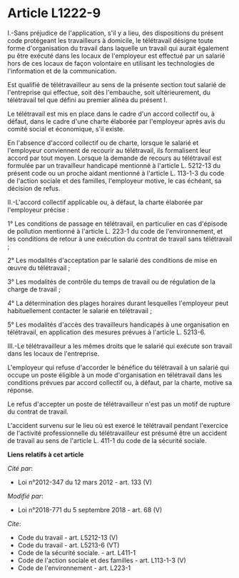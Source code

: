 # Article L1222-9

I.-Sans préjudice de l'application, s'il y a lieu, des dispositions du présent code protégeant les travailleurs à domicile,
le télétravail désigne toute forme d'organisation du travail dans laquelle un travail qui aurait également pu être exécuté
dans les locaux de l'employeur est effectué par un salarié hors de ces locaux de façon volontaire en utilisant les
technologies de l'information et de la communication. 

Est qualifié de télétravailleur au sens de la présente section tout salarié de l'entreprise qui effectue, soit dès
l'embauche, soit ultérieurement, du télétravail tel que défini au premier alinéa du présent I. 

Le télétravail est mis en place dans le cadre d'un accord collectif ou, à défaut, dans le cadre d'une charte élaborée par
l'employeur après avis du comité social et économique, s'il existe. 

En l'absence d'accord collectif ou de charte, lorsque le salarié et l'employeur conviennent de recourir au télétravail, ils
formalisent leur accord par tout moyen. Lorsque la demande de recours au télétravail est formulée par un travailleur
handicapé mentionné à l'article L. 5212-13 du présent code ou un proche aidant mentionné à l'article L. 113-1-3 du code de
l'action sociale et des familles, l'employeur motive, le cas échéant, sa décision de refus. 

II.-L'accord collectif applicable ou, à défaut, la charte élaborée par l'employeur précise : 

1° Les conditions de passage en télétravail, en particulier en cas d'épisode de pollution mentionné à l'article L. 223-1 du
code de l'environnement, et les conditions de retour à une exécution du contrat de travail sans télétravail ; 

2° Les modalités d'acceptation par le salarié des conditions de mise en œuvre du télétravail ; 

3° Les modalités de contrôle du temps de travail ou de régulation de la charge de travail ; 

4° La détermination des plages horaires durant lesquelles l'employeur peut habituellement contacter le salarié en
télétravail ; 

5° Les modalités d'accès des travailleurs handicapés à une organisation en télétravail, en application des mesures prévues à
l'article L. 5213-6. 

III.-Le télétravailleur a les mêmes droits que le salarié qui exécute son travail dans les locaux de l'entreprise. 

L'employeur qui refuse d'accorder le bénéfice du télétravail à un salarié qui occupe un poste éligible à un mode
d'organisation en télétravail dans les conditions prévues par accord collectif ou, à défaut, par la charte, motive sa
réponse. 

Le refus d'accepter un poste de télétravailleur n'est pas un motif de rupture du contrat de travail. 

L'accident survenu sur le lieu où est exercé le télétravail pendant l'exercice de l'activité professionnelle du
télétravailleur est présumé être un accident de travail au sens de l'article L. 411-1 du code de la sécurité sociale.

**Liens relatifs à cet article**

_Cité par_:

  - Loi n°2012-347 du 12 mars 2012 - art. 133 (V)

_Modifié par_:

  - Loi n°2018-771 du 5 septembre 2018 - art. 68 (V)

_Cite_:

  - Code du travail - art. L5212-13 (V)
  - Code du travail - art. L5213-6 (VT)
  - Code de la sécurité sociale. - art. L411-1
  - Code de l'action sociale et des familles - art. L113-1-3 (V)
  - Code de l'environnement - art. L223-1
